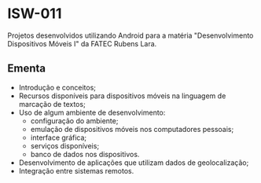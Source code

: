 # ISW-011
Projetos desenvolvidos utilizando Android para a matéria "Desenvolvimento Dispositivos Móveis I" da FATEC Rubens Lara.

## Ementa 
* Introdução e conceitos;
* Recursos disponíveis para dispositivos móveis na linguagem de marcação de textos;
* Uso de algum ambiente de desenvolvimento: 
	* configuração do ambiente; 
	* emulação de dispositivos móveis nos computadores pessoais; 
	* interface gráfica; 
	* serviços disponíveis; 
	* banco de dados nos dispositivos. 
* Desenvolvimento de aplicações que utilizam dados de geolocalização; 
* Integração entre sistemas remotos.